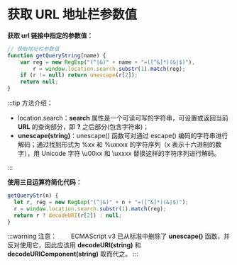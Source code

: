 # 获取 URL 地址栏参数值

**获取 url 链接中指定的参数值：**

```javascript title="代码示例"
// 获取地址栏参数值
function getQueryString(name) {
	var reg = new RegExp("(^|&)" + name + "=([^&]*)(&|$)"),
		r = window.location.search.substr(1).match(reg);
	if (r != null) return unescape(r[2]);
	return null;
}
```

:::tip 方法介绍：

-   location.search：**search** 属性是一个可读可写的字符串，可设置或返回当前 **URL** 的查询部分，即 **?** 之后部分(包含字符串)；
-   **unescape(string)**：unescape() 函数可对通过 escape() 编码的字符串进行解码；通过找到形式为 %xx 和 %uxxxx 的字符序列（x 表示十六进制的数字），用 Unicode 字符 \u00xx 和 \uxxxx 替换这样的字符序列进行解码。

:::

**使用三目运算符简化代码：**

```javascript title="代码示例"
getQueryStr(n) {
  let r, reg = new RegExp("(^|&)" + n + "=([^&]*)(&|$)");
  r = window.location.search.substr(1).match(reg);
  return r ? decodeURI(r[2]) : null;
}
```

:::warning 注意：
&emsp;&emsp;ECMAScript v3 已从标准中删除了 **unescape()** 函数，并反对使用它，因此应该用 **decodeURI(string)** 和 **decodeURIComponent(string)** 取而代之。
:::
